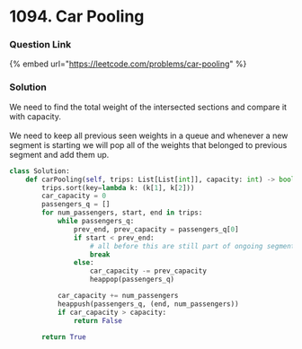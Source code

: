 # 1094. Car Pooling

### Question Link

{% embed url="https://leetcode.com/problems/car-pooling" %}

### Solution

We need to find the total weight of the intersected sections and compare it with capacity.\
\
We need to keep all previous seen weights in a queue and whenever a new segment is starting we will pop all of the weights that belonged to previous segment and add them up.

```python
class Solution:
    def carPooling(self, trips: List[List[int]], capacity: int) -> bool:
        trips.sort(key=lambda k: (k[1], k[2]))
        car_capacity = 0
        passengers_q = []
        for num_passengers, start, end in trips:
            while passengers_q:
                prev_end, prev_capacity = passengers_q[0]
                if start < prev_end:
                    # all before this are still part of ongoing segment
                    break
                else:
                    car_capacity -= prev_capacity
                    heappop(passengers_q)

            car_capacity += num_passengers
            heappush(passengers_q, (end, num_passengers))
            if car_capacity > capacity:
                return False

        return True
```
